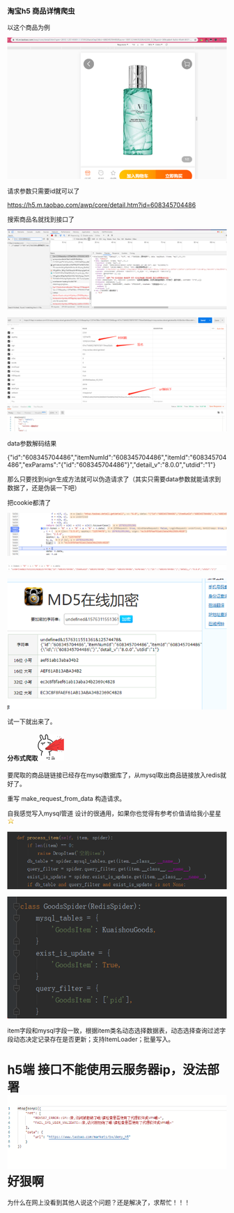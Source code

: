 ### 淘宝h5 商品详情爬虫

以这个商品为例

![image-20191214153633281](assets/image-20191214153633281.png)

请求参数只需要id就可以了

https://h5.m.taobao.com/awp/core/detail.htm?id=608345704486

搜索商品名就找到接口了

![image-20191214154649402](assets/image-20191214154649402.png)

![image-20191214155924077](assets/image-20191214155924077.png)

data参数解码结果

{"id":"608345704486","itemNumId":"608345704486","itemId":"608345704486","exParams":"{\"id\":\"608345704486\"}","detail_v":"8.0.0","utdid":"1"}

那么只要找到sign生成方法就可以伪造请求了（其实只需要data参数就能请求到数据了，还是伪装一下吧）

把cookie都清了 

![image-20191214162718039](assets/image-20191214162718039.png)

![image-20191214162449819](assets/image-20191214162449819.png)

![image-20191214162608798](assets/image-20191214162608798.png)

试一下就出来了。

#### 分布式爬取<img src="assets/097F706C.jpg" alt="img" style="zoom:25%;" />

要爬取的商品链链接已经存在mysql数据库了，从mysql取出商品链接放入redis就好了。

重写 make_request_from_data 构造请求。

自我感觉写入mysql管道 设计的很通用，如果你也觉得有参考价值请给我小星星<img src="assets/0984E546.png" alt="img" style="zoom: 33%;" />

![image-20191214164145996](assets/image-20191214164145996.png)

![image-20191214164604811](assets/image-20191214164604811.png)

item字段和mysql字段一致，根据item类名动态选择数据表，动态选择查询过滤字段动态决定记录存在是否更新；支持ItemLoader；批量写入。

# h5端 接口不能使用云服务器ip，没法部署![image-20191214164920223](assets/image-20191214164920223.png)好狠啊

为什么在网上没看到其他人说这个问题？还是解决了，求帮忙！！！